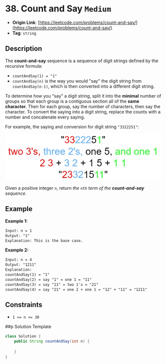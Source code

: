 # 38. Count and Say `Medium`

- **Origin Link**: [https://leetcode.com/problems/count-and-say/](https://leetcode.com/problems/count-and-say/)
- **Tag**: `string`


## Description

The **count-and-say** sequence is a sequence of digit strings defined by the recursive formula:

- `countAndSay(1) = "1"`
- `countAndSay(n)` is the way you would "say" the digit string from `countAndSay(n-1)`, which is then converted into a different digit string.

To determine how you "say" a digit string, split it into the **minimal** number of groups so that each group is a contiguous section all of the **same character.** Then for each group, say the number of characters, then say the character. To convert the saying into a digit string, replace the counts with a number and concatenate every saying.

For example, the saying and conversion for digit string `"3322251"`:

![](./countandsay.jpg)

Given a positive integer `n`, return *the* `nth` *term of the **count-and-say** sequence*.


## Example

**Example 1:**

```
Input: n = 1
Output: "1"
Explanation: This is the base case.
```

**Example 2:**

```
Input: n = 4
Output: "1211"
Explanation:
countAndSay(1) = "1"
countAndSay(2) = say "1" = one 1 = "11"
countAndSay(3) = say "11" = two 1's = "21"
countAndSay(4) = say "21" = one 2 + one 1 = "12" + "11" = "1211"
```


## Constraints

- `1 <= n <= 30`


##p Solution Template

```java
class Solution {
    public String countAndSay(int n) {
        
    }
}
```

